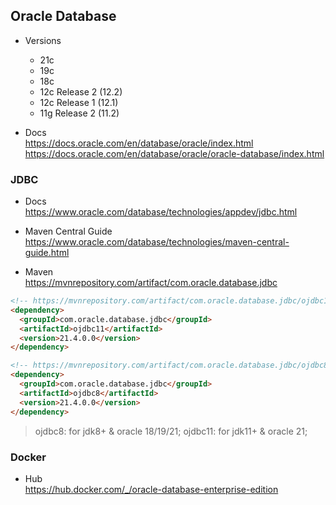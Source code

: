 
## Oracle Database

- Versions
  - 21c
  - 19c
  - 18c
  - 12c Release 2 (12.2)
  - 12c Release 1 (12.1)
  - 11g Release 2 (11.2)

- Docs  
  https://docs.oracle.com/en/database/oracle/index.html
  https://docs.oracle.com/en/database/oracle/oracle-database/index.html

### JDBC

- Docs  
  https://www.oracle.com/database/technologies/appdev/jdbc.html

- Maven Central Guide  
  https://www.oracle.com/database/technologies/maven-central-guide.html

- Maven  
  https://mvnrepository.com/artifact/com.oracle.database.jdbc  
```html
<!-- https://mvnrepository.com/artifact/com.oracle.database.jdbc/ojdbc11 -->
<dependency>
  <groupId>com.oracle.database.jdbc</groupId>
  <artifactId>ojdbc11</artifactId>
  <version>21.4.0.0</version>
</dependency>

<!-- https://mvnrepository.com/artifact/com.oracle.database.jdbc/ojdbc8 -->
<dependency>
  <groupId>com.oracle.database.jdbc</groupId>
  <artifactId>ojdbc8</artifactId>
  <version>21.4.0.0</version>
</dependency>
```
> ojdbc8: for jdk8+ & oracle 18/19/21;
> ojdbc11: for jdk11+ & oracle 21;


### Docker

- Hub  
  https://hub.docker.com/_/oracle-database-enterprise-edition


